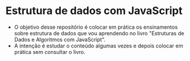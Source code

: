 # Estrutura de dados com JavaScript

- O objetivo desse repositório é colocar em prática os ensinamentos sobre estrutura de dados que vou aprendendo no livro "Estruturas de Dados e Algoritmos com JavaScript".
- A intenção é estudar o conteúdo algumas vezes e depois colocar em prática sem consultar o livro.
